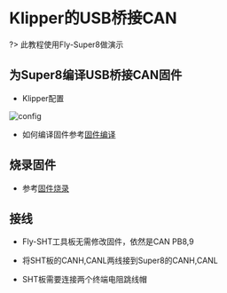 # Klipper的USB桥接CAN

?> 此教程使用Fly-Super8做演示

## 为Super8编译USB桥接CAN固件

* Klipper配置

![config](../../images/adv/usb2can/1.png ":no-zooom")

* 如何编译固件参考[固件编译](/introduction/firmware)
  

## 烧录固件

* 参考[固件烧录](/board/fly_super8_pro/flash)

## 接线

* Fly-SHT工具板无需修改固件，依然是CAN PB8,9

* 将SHT板的CANH,CANL两线接到Super8的CANH,CANL
* SHT板需要连接两个终端电阻跳线帽